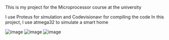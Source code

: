 This is my project for the Microprocessor course at the university

I use Proteus for simulation and Codevisionavr for compiling the code
In this project, I use atmega32 to simulate a smart home


![image](https://github.com/alirezaazizkhani/Microprocessor/assets/93712152/1f1a2b74-83d7-48a2-9da2-b42bae4a0389)
![image](https://github.com/alirezaazizkhani/Microprocessor/assets/93712152/1be11595-6116-46bf-91c6-a9a1b912824f)
![image](https://github.com/alirezaazizkhani/Microprocessor/assets/93712152/c83d69ff-df24-47a2-9e9e-6883f38cd73d)


